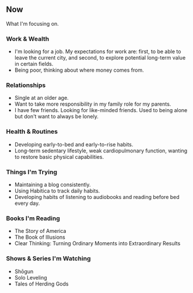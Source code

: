 ## Now

What I'm focusing on.

### Work & Wealth

- I'm looking for a job. My expectations for work are: first, to be able to leave the current city, and second, to explore potential long-term value in certain fields.
- Being poor, thinking about where money comes from.

### Relationships

- Single at an older age.
- Want to take more responsibility in my family role for my parents.
- I have few friends. Looking for like-minded friends. Used to being alone but don't want to always be lonely.

### Health & Routines

- Developing early-to-bed and early-to-rise habits.
- Long-term sedentary lifestyle, weak cardiopulmonary function, wanting to restore basic physical capabilities.

### Things I'm Trying

- Maintaining a blog consistently.
- Using Habitica to track daily habits.
- Developing habits of listening to audiobooks and reading before bed every day.

### Books I'm Reading

- The Story of America
- The Book of Illusions
- Clear Thinking: Turning Ordinary Moments into Extraordinary Results

### Shows & Series I'm Watching

- Shōgun
- Solo Leveling
- Tales of Herding Gods
